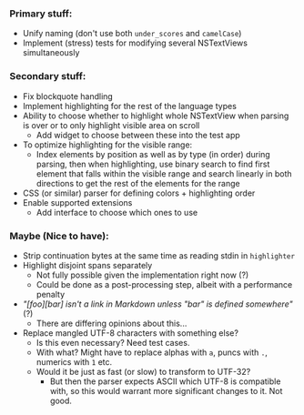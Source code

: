 
### Primary stuff:

- Unify naming (don't use both `under_scores` and `camelCase`)
- Implement (stress) tests for modifying several NSTextViews simultaneously


### Secondary stuff:

- Fix blockquote handling
- Implement highlighting for the rest of the language types
- Ability to choose whether to highlight whole NSTextView when parsing is over
  or to only highlight visible area on scroll
    - Add widget to choose between these into the test app
- To optimize highlighting for the visible range:
    - Index elements by position as well as by type (in order) during parsing,
      then when highlighting, use binary search to find first element that falls
      within the visible range and search linearly in both directions to get the
      rest of the elements for the range
- CSS (or similar) parser for defining colors + highlighting order
- Enable supported extensions
    - Add interface to choose which ones to use


### Maybe (Nice to have):

- Strip continuation bytes at the same time as reading stdin in `highlighter`
- Highlight disjoint spans separately
    - Not fully possible given the implementation right now (?)
    - Could be done as a post-processing step, albeit with a performance penalty
- _"[foo][bar] isn't a link in Markdown unless "bar" is defined somewhere"_ (?)
    - There are differing opinions about this...
- Replace mangled UTF-8 characters with something else?
    - Is this even necessary? Need test cases.
    - With what? Might have to replace alphas with `a`, puncs with `.`, numerics 
      with `1` etc.
    - Would it be just as fast (or slow) to transform to UTF-32?
        - But then the parser expects ASCII which UTF-8 is compatible with, so
          this would warrant more significant changes to it. Not good.

